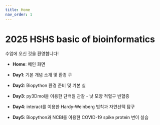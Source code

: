 ```yaml
---
title: Home
nav_order: 1
---
```


# 2025 HSHS basic of bioinformatics 
수업에 오신 것을 환영합니다!

- **Home**: 메인 화면

- **Day1**: 기본 개념 소개 및 환경 구 

- **Day2**: Biopython 환경 준비 및 기본 실

- **Day3**: py3Dmol을 이용한 단백질 관찰 - 낫 모양 적혈구 빈혈증

- **Day4**: interact를 이용한 Hardy-Weinberg 법칙과 자연선택 탐구

- **Day5**: Biopython과 NCBI를 이용한 COVID-19 spike protein 변이 실습
